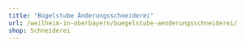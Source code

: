 ```yaml
---
title: "Bügelstube Änderungsschneiderei"
url: /weilheim-in-oberbayern/buegelstube-aenderungsschneiderei/
shop: Schneiderei
---
```

